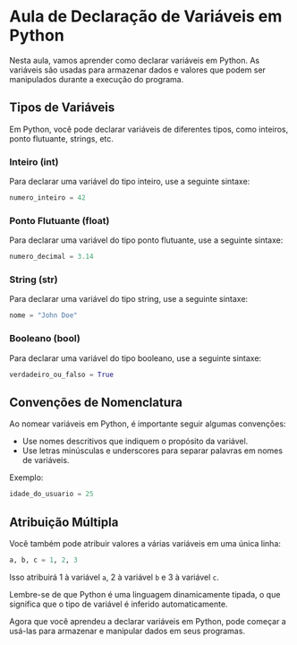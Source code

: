 # Aula de Declaração de Variáveis em Python

Nesta aula, vamos aprender como declarar variáveis em Python. As variáveis são usadas para armazenar dados e valores que podem ser manipulados durante a execução do programa.

## Tipos de Variáveis

Em Python, você pode declarar variáveis de diferentes tipos, como inteiros, ponto flutuante, strings, etc.

### Inteiro (int)

Para declarar uma variável do tipo inteiro, use a seguinte sintaxe:

```python
numero_inteiro = 42
```

### Ponto Flutuante (float)

Para declarar uma variável do tipo ponto flutuante, use a seguinte sintaxe:

```python
numero_decimal = 3.14
```

### String (str)

Para declarar uma variável do tipo string, use a seguinte sintaxe:

```python
nome = "John Doe"
```

### Booleano (bool)

Para declarar uma variável do tipo booleano, use a seguinte sintaxe:

```python
verdadeiro_ou_falso = True
```

## Convenções de Nomenclatura

Ao nomear variáveis em Python, é importante seguir algumas convenções:

- Use nomes descritivos que indiquem o propósito da variável.
- Use letras minúsculas e underscores para separar palavras em nomes de variáveis.

Exemplo:

```python
idade_do_usuario = 25
```

## Atribuição Múltipla

Você também pode atribuir valores a várias variáveis em uma única linha:

```python
a, b, c = 1, 2, 3
```

Isso atribuirá 1 à variável `a`, 2 à variável `b` e 3 à variável `c`.

Lembre-se de que Python é uma linguagem dinamicamente tipada, o que significa que o tipo de variável é inferido automaticamente.

Agora que você aprendeu a declarar variáveis em Python, pode começar a usá-las para armazenar e manipular dados em seus programas.

```

```
